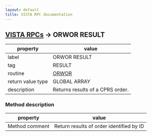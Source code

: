 ```yaml
---
layout: default
title: VISTA RPC documentation
---
```




## [VISTA RPCs](TableOfContent.md) &#8594; ORWOR RESULT 

 property | value 
--- | --- 
 label | ORWOR RESULT
 tag | RESULT
 routine | [ORWOR](http://code.osehra.org/dox/Routine_ORWOR_source.html)
 return value type | GLOBAL ARRAY
 description | Returns results of a CPRS order.


### Method description

 property | value 
--- | --- 
 Method comment | Return results of order identified by ID